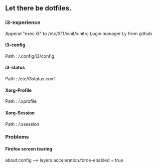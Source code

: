 ## Let there be dotfiles.


### i3-experience
Append "exec i3" to /etc/X11/xinit/xinitrc
Login manager Ly from github

#### i3-config
Path : <home>/.config/i3/config

#### i3-status
Path : /etc/i3status.conf

#### Xorg-Profile
Path : <home>/.xprofile

#### Xorg-Session
Path : <home>/.xsession






### Problems
#### Firefox screen tearing
about:config --> layers.acceleration.force-enabled = true
